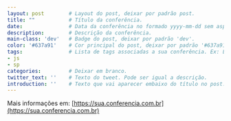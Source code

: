 ```yaml
---
layout: post        # Layout do post, deixar por padrão post.
title: ""           # Título da conferência. 
date:               # Data da conferência no formado yyyy-mm-dd sem aspas.
description:        # Descrição da conferência.
main-class: 'dev'   # Badge do post, deixar por padrão 'dev'.
color: '#637a91'    # Cor principal do post, deixar por padrão '#637a91'. 
tags:               # Lista de tags associadas a sua conferência. Ex: Linguagem (js) e estado (sp). Caso seja mais de uma linguagem use apenas geral.
- js
- sp
categories:         # Deixar em branco.
twitter_text: ''    # Texto do tweet. Pode ser igual a descrição.
introduction: ''    # Texto que vai aparecer embaixo do título no post.
---
```


<!-- Descrição da sua conferência. -->

Mais informações em: [https://sua.conferencia.com.br](https://sua.conferencia.com.br) <!-- Link oficial da conferência. -->
